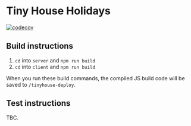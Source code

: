 # Tiny House Holidays

[![codecov](https://codecov.io/gh/bobbysebolao/tiny-house-holidays/branch/master/graph/badge.svg)](https://codecov.io/gh/bobbysebolao/tiny-house-holidays)

## Build instructions
1. `cd` into `server` and `npm run build`
2. `cd` into `client` and `npm run build`

When you run these build commands, the compiled JS build code will be saved to `/tinyhouse-deploy`.

## Test instructions
TBC.
